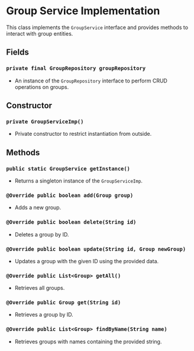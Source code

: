 # Group Service Implementation

This class implements the `GroupService` interface and provides methods to interact with group entities.

## Fields

### `private final GroupRepository groupRepository`

- An instance of the `GroupRepository` interface to perform CRUD operations on groups.

## Constructor

### `private GroupServiceImp()`

- Private constructor to restrict instantiation from outside.

## Methods

### `public static GroupService getInstance()`

- Returns a singleton instance of the `GroupServiceImp`.

### `@Override public boolean add(Group group)`

- Adds a new group.

### `@Override public boolean delete(String id)`

- Deletes a group by ID.

### `@Override public boolean update(String id, Group newGroup)`

- Updates a group with the given ID using the provided data.

### `@Override public List<Group> getAll()`

- Retrieves all groups.

### `@Override public Group get(String id)`

- Retrieves a group by ID.

### `@Override public List<Group> findByName(String name)`

- Retrieves groups with names containing the provided string.

